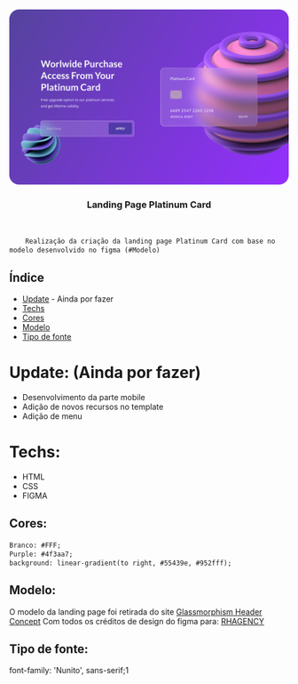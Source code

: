 <br />
<p align="center">
    <img src="preview.png" alt="" width="960">

  <h3 align="center">Landing Page Platinum Card</h3>
 <br />
  <p align="center">
     
        Realização da criação da landing page Platinum Card com base no modelo desenvolvido no figma (#Modelo)
        
  </p>
</p>

## Índice

- [Update](#update) - Ainda por fazer
- [Techs](#techs)
- [Cores](#cores)
- [Modelo](#modelo)
- [Tipo de fonte](#tipo-de-fonte)

# Update: (Ainda por fazer)
- Desenvolvimento da parte mobile
- Adição de novos recursos no template
- Adição de menu

# Techs:

- HTML
- CSS
- FIGMA

## Cores:

    Branco: #FFF;
    Purple: #4f3aa7;
    background: linear-gradient(to right, #55439e, #952fff);

## Modelo:

O modelo da landing page foi retirada do site <a href="https://www.uplabs.com/posts/glassmorphism-header-concept">Glassmorphism Header Concept</a> 
Com todos os créditos de design do figma para: <a href="https://www.uplabs.com/rhagency">RHAGENCY</a><br>

## Tipo de fonte:

  font-family: 'Nunito', sans-serif;1
